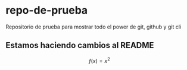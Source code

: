 # repo-de-prueba
Repositorio de prueba para mostrar todo el power de git, github y git cli


## Estamos haciendo cambios al README

$$
f(x) = x^2
$$